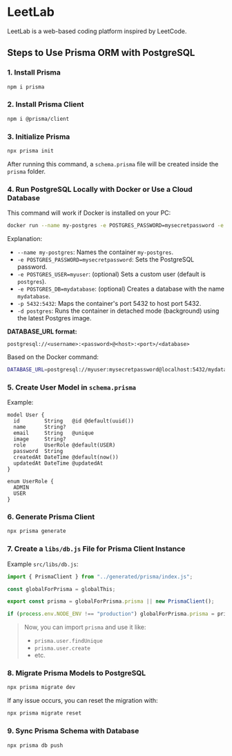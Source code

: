 # LeetLab
LeetLab is a web-based coding platform inspired by LeetCode.

## Steps to Use Prisma ORM with PostgreSQL

### 1. Install Prisma
```bash
npm i prisma
```

### 2. Install Prisma Client
```bash
npm i @prisma/client
```

### 3. Initialize Prisma
```bash
npx prisma init
```
After running this command, a `schema.prisma` file will be created inside the `prisma` folder.

### 4. Run PostgreSQL Locally with Docker or Use a Cloud Database

This command will work if Docker is installed on your PC:

```bash
docker run --name my-postgres -e POSTGRES_PASSWORD=mysecretpassword -e POSTGRES_USER=myuser -e POSTGRES_DB=mydatabase -p 5432:5432 -d postgres
```

Explanation:
- `--name my-postgres`: Names the container `my-postgres`.
- `-e POSTGRES_PASSWORD=mysecretpassword`: Sets the PostgreSQL password.
- `-e POSTGRES_USER=myuser`: (optional) Sets a custom user (default is `postgres`).
- `-e POSTGRES_DB=mydatabase`: (optional) Creates a database with the name `mydatabase`.
- `-p 5432:5432`: Maps the container's port 5432 to host port 5432.
- `-d postgres`: Runs the container in detached mode (background) using the latest Postgres image.

**DATABASE_URL format:**
```
postgresql://<username>:<password>@<host>:<port>/<database>
```

Based on the Docker command:

```bash
DATABASE_URL=postgresql://myuser:mysecretpassword@localhost:5432/mydatabase
```

### 5. Create User Model in `schema.prisma`
Example:

```prisma
model User {
  id        String   @id @default(uuid())
  name      String?
  email     String   @unique
  image     String?
  role      UserRole @default(USER)
  password  String
  createdAt DateTime @default(now())
  updatedAt DateTime @updatedAt
}

enum UserRole {
  ADMIN
  USER
}
```

### 6. Generate Prisma Client
```bash
npx prisma generate
```

### 7. Create a `libs/db.js` File for Prisma Client Instance
Example `src/libs/db.js`:

```javascript
import { PrismaClient } from "../generated/prisma/index.js";

const globalForPrisma = globalThis;

export const prisma = globalForPrisma.prisma || new PrismaClient();

if (process.env.NODE_ENV !== "production") globalForPrisma.prisma = prisma;
```

> Now, you can import `prisma` and use it like:
> - `prisma.user.findUnique`
> - `prisma.user.create`
> - etc.

### 8. Migrate Prisma Models to PostgreSQL
```bash
npx prisma migrate dev
```
If any issue occurs, you can reset the migration with:
```bash
npx prisma migrate reset
```

### 9. Sync Prisma Schema with Database
```bash
npx prisma db push
```
